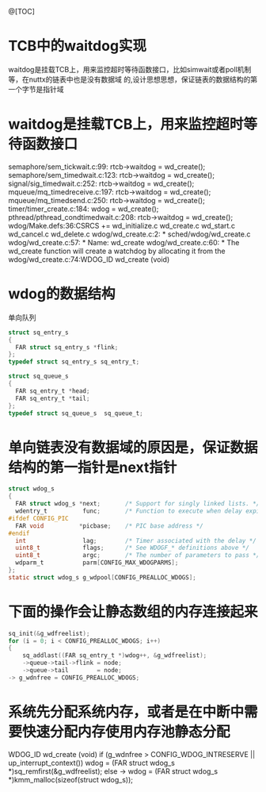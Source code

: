 @[TOC]

# TCB中的waitdog实现
waitdog是挂载TCB上，用来监控超时等待函数接口，比如simwait或者poll机制等，在nuttx的链表中也是没有数据域
的,设计思想思想，保证链表的数据结构的第一个字节是指针域

# waitdog是挂载TCB上，用来监控超时等待函数接口

semaphore/sem_tickwait.c:99:  rtcb->waitdog = wd_create();
semaphore/sem_timedwait.c:123:  rtcb->waitdog = wd_create();
signal/sig_timedwait.c:252:          rtcb->waitdog = wd_create();
mqueue/mq_timedreceive.c:197:  rtcb->waitdog = wd_create();
mqueue/mq_timedsend.c:250:  rtcb->waitdog = wd_create();
timer/timer_create.c:184:  wdog = wd_create();
pthread/pthread_condtimedwait.c:208:      rtcb->waitdog = wd_create();
wdog/Make.defs:36:CSRCS += wd_initialize.c wd_create.c wd_start.c wd_cancel.c wd_delete.c
wdog/wd_create.c:2: * sched/wdog/wd_create.c
wdog/wd_create.c:57: * Name: wd_create
wdog/wd_create.c:60: *   The wd_create function will create a watchdog by allocating it from the
wdog/wd_create.c:74:WDOG_ID wd_create (void)

# wdog的数据结构
单向队列
```c
struct sq_entry_s
{
  FAR struct sq_entry_s *flink;
};
typedef struct sq_entry_s sq_entry_t;

struct sq_queue_s
{
  FAR sq_entry_t *head;
  FAR sq_entry_t *tail;
};
typedef struct sq_queue_s  sq_queue_t;
```

# 单向链表没有数据域的原因是，保证数据结构的第一指针是next指针
```c
struct wdog_s
{
  FAR struct wdog_s *next;       /* Support for singly linked lists. */
  wdentry_t          func;       /* Function to execute when delay expires */
#ifdef CONFIG_PIC
  FAR void          *picbase;    /* PIC base address */
#endif
  int                lag;        /* Timer associated with the delay */
  uint8_t            flags;      /* See WDOGF_* definitions above */
  uint8_t            argc;       /* The number of parameters to pass */
  wdparm_t           parm[CONFIG_MAX_WDOGPARMS];
};
static struct wdog_s g_wdpool[CONFIG_PREALLOC_WDOGS];
```

# 下面的操作会让静态数组的内存连接起来
```c
sq_init(&g_wdfreelist);
for (i = 0; i < CONFIG_PREALLOC_WDOGS; i++)
{
    sq_addlast((FAR sq_entry_t *)wdog++, &g_wdfreelist);
    ->queue->tail->flink = node;
    ->queue->tail        = node;
-> g_wdnfree = CONFIG_PREALLOC_WDOGS;
```

#  系统先分配系统内存，或者是在中断中需要快速分配内存使用内存池静态分配
WDOG_ID wd_create (void)
 if (g_wdnfree > CONFIG_WDOG_INTRESERVE || up_interrupt_context())
        wdog = (FAR struct wdog_s *)sq_remfirst(&g_wdfreelist);
 else 
    ->  wdog = (FAR struct wdog_s *)kmm_malloc(sizeof(struct wdog_s));


    